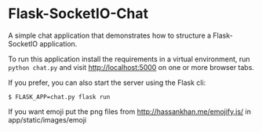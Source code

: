 Flask-SocketIO-Chat
===================

A simple chat application that demonstrates how to structure a Flask-SocketIO application.

To run this application install the requirements in a virtual environment, run `python chat.py` and visit <http://localhost:5000> on one or more browser tabs.

If you prefer, you can also start the server using the Flask cli:

    $ FLASK_APP=chat.py flask run

If you want emoji put the png files from <http://hassankhan.me/emojify.js/> in app/static/images/emoji